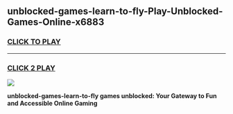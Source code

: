 
## unblocked-games-learn-to-fly-Play-Unblocked-Games-Online-x6883
<h3>
<a href="https://premium76.site?title=unblocked-games-learn-to-fly&ref=25A">CLICK TO PLAY</a></h3>
<hr>

<h3>
<a href="https://premium76.site?title=unblocked-games-learn-to-fly&ref=25A">CLICK 2 PLAY</a>
  
</h3>

<a href="https://premium76.site?title=unblocked-games-learn-to-fly&ref=25A"><img src="https://clearcache.store/games.png"></a>


**unblocked-games-learn-to-fly games unblocked: Your Gateway to Fun and Accessible Online Gaming**

